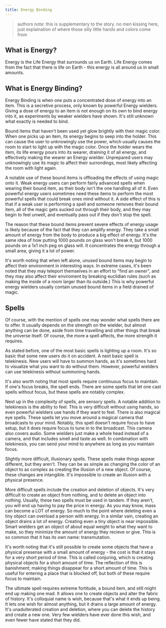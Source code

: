 ```yaml
---
title: Energy Binding
---
```


> authors note: this is supplementary to the story. no men kissing here, just explaination
> of where those silly little hands and colors come from

## What is Energy?

Energy is the Life Energy that surrounds us on Earth. Life Energy comes from the fact that there is life on Earth -
this energy is all around us in small amounts. 

## What is Energy Binding?

Energy Binding is when one puts a concentrated dose of energy into an item. This is a secretive process, only known
by powerful Energy wielders. Giving a dose of energy to an item is not enough on its own to bind energy into it, 
as experiments by weaker wielders have shown. It's still unknown what exactly is needed to bind.

Bound items that haven't been used yet glow brightly with their magic color. When one picks up an item, its energy begins
to seep into the holder. This can cause the user to unknowingly use the power, which usually causes the room to start to light
up with the magic color. Once the holder wears the item, its life energy pours into its wearer, draining it of all energy, and 
effectively making the wearer an Energy wielder. Unprepared users may unknowingly use its magic to affect their surrondings, 
most likely affecting the room with light again. 

A notable use of these bound items is offloading the effects of using magic onto it. Weak energy users can perform fairly
advanced spells when wearing their bound item, as their body isn't the one handling all of it. Even powerful energy users
sometimes need these items to perform the most powerful spells that could break ones mind without it. A side effect
of this is that if a weak user is performing a spell and someone removes their bound item, all of the magic gets sucked
out through their body, and they may begin to feel unwell, and eventually pass out if they don't stop the spell. 

The reason that these bound items prevent severe effects of energy usage is likely because of the fact that they can amplify
energy. They take a small amount of energy from the body to produce a big effect of energy. It's the same idea of how putting
1000 pounds on glass won't break it, but 1000 pounds on a 1x1 inch peg on glass will. It concentrates the energy through a small area,
giving it a lot of power.

It's worth noting that when left alone, unused bound items may begin to affect their environment in interesting ways. In extreme cases, it's
been noted that they may teleport themselves in an effort to "find an owner", and they may also affect their enviroment by breaking euclidian rules (such as making the inside
of a room larger than its outside.) This is why powerful energy wielders usually contain unused bound items in a field drained of magic. 

## Spells

Of course, with the mention of spells one may wonder what spells there are to offer. It usually depends on the strength on the wielder, but almost anything can be done,
aside from time travelling and other things that break the universe itself. Of course, the more a spell affects, the more strength it requires. 

As stated before, one of the most basic spells is lighting up a room. It's so basic that some new users do it on accident. A next basic spell is telekinesis. 
New users will have to summon hands, as it's sometimes hard to visualize what you want to do without them. However, powerful wielders can use telekinesis 
without summoning hands.

It's also worth noting that most spells require continuous focus to maintain. If one's focus breaks, the spell ends. There are some spells that let one cast spells without
focus, but these spells are notably complex.

Next up in the complexity of spells, are sensory spells. A notable addition to telekinesis is the ability to feel. This is very difficult without using hands, so 
even powerful wielders use hands if they want to feel. There is also magical eye spells. These spells let you move around a magical camera that broadcasts to your mind.
Notably, this spell doesn't require focus to have setup, but it does require focus to tune in to the broadcast. This camera also covers audio. Some wielders just
make a whole head instead of a camera, and that includes smell and taste as well. In combination with telekinesis, you can send your mind to anywhere as long as you
maintain focus.

Slightly more difficult, illusionary spells. These spells make things appear different, but they aren't. They can be as simple as changing the color of an object
to as complex as creating the illusion of a new object. Of course, these changes are intangible. It's impossible to create an illusion with a physical presence. 

More difficult spells include the creation and deletion of objects. It's very difficult to create an object from nothing, and to delete an object into nothing. 
Usually, these two spells must be used in tandem. If they aren't, you will end up having to pay the price in energy. As you may know, mass can become a LOT of energy.
So much to the point where deleting even a tiny object can overload a person with energy. In a similar vain, creating an object drains a lot of energy. Creating
even a tiny object is near impossible. Smart wielders get an object of about equal weight to what they want to make, so they minimize the amount of energy they recieve
or give. This is so common that it has its own name: transmutation. 

It's worth noting that it's still possible to create some objects that have a physical presense with a small amount of energy - the cost is that it stays for a 
very short period of time. This is called conjuring, which is creating physical objects for a short amount of time. The reflection of this is banishment; making
things disappear for a short amount of time. This is useful for entering a place that is blocked off, but both of these require focus to maintain.

The ultimate spell requires extreme fortitude, a bound item, and still might end up making one mad. It allows one to create objects and alter the fabric of history.
It's colloquial name is wish, because that's what it ends up being. It lets one wish for almost anything, but it drains a large amount of energy. It's unadulterated 
creation and deletion, where you can delete the history and create a new one. Very few wielders have ever done this wish, and even fewer have stated that they did.

